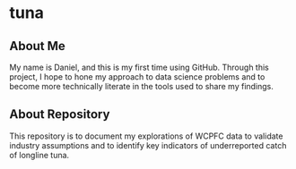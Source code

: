 # tuna


## About Me
My name is Daniel, and this is my first time using GitHub. Through this project, I hope to hone my approach to data science problems and to become more technically literate in the tools used to share my findings.

## About Repository
This repository is to document my explorations of WCPFC data to validate industry assumptions and to identify key indicators of underreported catch of longline tuna.


